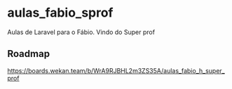 # aulas_fabio_sprof
Aulas de Laravel para o Fábio. Vindo do Super prof

##  Roadmap
https://boards.wekan.team/b/WrA9RJBHL2m3ZS35A/aulas_fabio_h_super_prof

